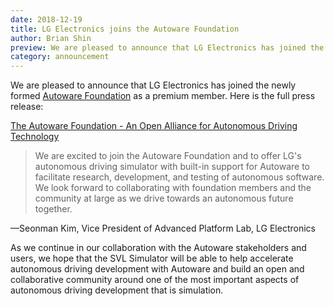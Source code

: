 ```yaml
---
date: 2018-12-19
title: LG Electronics joins the Autoware Foundation
author: Brian Shin
preview: We are pleased to announce that LG Electronics has joined the newly formed Autoware Foundation as a premium member.
category: announcement
---
```


We are pleased to announce that LG Electronics has joined the newly formed [Autoware Foundation](https://autoware.org) as a premium member. Here is the full press release:

[The Autoware Foundation - An Open Alliance for Autonomous Driving Technology](https://www.prnewswire.com/news-releases/the-autoware-foundation---an-open-alliance-for-autonomous-driving-technology-300763934.html)

> We are excited to join the Autoware Foundation and to offer LG's autonomous driving simulator with built-in support for Autoware to facilitate research, development, and testing of autonomous software. We look forward to collaborating with foundation members and the community at large as we drive towards an autonomous future together.

—Seonman Kim, Vice President of Advanced Platform Lab, LG Electronics

As we continue in our collaboration with the Autoware stakeholders and users, we hope that the SVL Simulator will be able to help accelerate autonomous driving development with Autoware and build an open and collaborative community around one of the most important aspects of autonomous driving development that is simulation.
